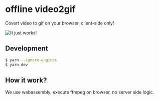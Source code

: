 # offline video2gif


Covert video to gif on your browser, client-side only!

![It just works!](https://media2.giphy.com/media/8TMTP4AVGPuqqF3W3N/giphy.gif)

## Development
```sh
$ yarn --ignore-engines 
$ yarn dev
```

## How it work?
We use webassembly, execute ffmpeg on browser, no server side logic.

